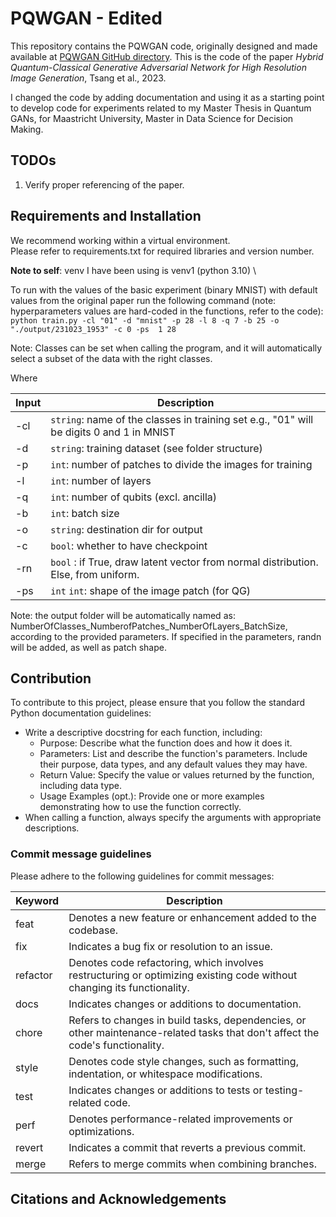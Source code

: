 # PQWGAN - Edited
This repository contains the PQWGAN code, originally designed and made available at [PQWGAN GitHub directory](https://github.com/jasontslxd/PQWGAN).
This is the code of the paper _Hybrid Quantum-Classical Generative
Adversarial Network for High Resolution Image Generation_, Tsang et al., 2023.

I changed the code by adding documentation and using it as a starting point to develop code
for experiments related to my Master Thesis in Quantum GANs, for Maastricht University,
Master in Data Science for Decision Making.

## TODOs
1. Verify proper referencing of the paper.

## Requirements and Installation
We recommend working within a virtual environment. \
Please refer to requirements.txt for required libraries and version number.

**Note to self**: venv I have been using is venv1 (python 3.10) \

To run with the values of the basic experiment (binary MNIST) with default values from the 
original paper run the following command (note: hyperparameters values are hard-coded in the 
functions, refer to the code):\
`python train.py -cl "01" -d "mnist" -p 28 -l 8 -q 7 -b 25 -o "./output/231023_1953" -c 0 -ps 
1 28 `

Note: Classes can be set when calling the program, and it will automatically select a subset of 
the data with the right classes.

Where

| Input     | Description                             |
|-----------|-----------------------------------------|
| -cl       | `string`: name of the classes in training set e.g., "01" will be digits 0 and 1 in MNIST |
| -d        | `string`: training dataset (see folder structure) |
| -p        | `int`: number of patches to divide the images for training |
| -l        | `int`: number of layers |
| -q        | `int`: number of qubits (excl. ancilla) |
| -b        | `int`: batch size |
| -o        | `string`: destination dir for output |
| -c        | `bool`: whether to have  checkpoint|
| -rn       | `bool` : if True, draw latent vector from normal distribution. Else, from uniform. |
| -ps       | `int` `int`: shape of the image patch (for QG) |

Note: the output folder will be automatically named as: 
NumberOfClasses_NumberofPatches_NumberOfLayers_BatchSize, according to the provided parameters. 
If specified in the parameters, randn will be added, as well as patch shape.



## Contribution

To contribute to this project, please ensure that you follow the standard Python documentation guidelines:

- Write a descriptive docstring for each function, including:
   - Purpose:       Describe what the function does and how it does it.
   - Parameters:    List and describe the function's parameters.  Include their purpose, data types, and any default values they may have. 
   - Return Value:  Specify the value or values returned by the function, including data type. 
   - Usage Examples (opt.): Provide one or more examples demonstrating how to use the function correctly.
- When calling a function, always specify the arguments with appropriate descriptions.

### Commit message guidelines
Please adhere to the following guidelines for commit messages:

| Keyword  | Description                                                                                                                         |
|----------|-------------------------------------------------------------------------------------------------------------------------------------|
| feat     | Denotes a new feature or enhancement added to the codebase.                                                                         |
| fix      | Indicates a bug fix or resolution to an issue.                                                                                      |
| refactor | Denotes code refactoring, which involves restructuring or optimizing existing code without changing its functionality.                |
| docs     | Indicates changes or additions to documentation.                                                                                    |
| chore    | Refers to changes in build tasks, dependencies, or other maintenance-related tasks that don't affect the code's functionality.      |
| style    | Denotes code style changes, such as formatting, indentation, or whitespace modifications.                                           |
| test     | Indicates changes or additions to tests or testing-related code.                                                                    |
| perf     | Denotes performance-related improvements or optimizations.                                                                          |
| revert   | Indicates a commit that reverts a previous commit.                                                                                   |
| merge    | Refers to merge commits when combining branches.                                                                                     |


## Citations and Acknowledgements